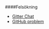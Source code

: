 ####Felsökning

* [Gitter Chat](https://gitter.im/mosbth/design)
* [GitHub problem](https://github.com/canax/anax-flat/issues)
